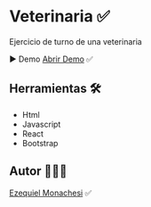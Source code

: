 # Veterinaria ✅

Ejercicio de turno de una veterinaria

▶️ Demo
[Abrir Demo](https://formulariosdevalidaciones.netlify.app/) ✅

## Herramientas 🛠️

- Html
- Javascript
- React
- Bootstrap

## Autor 👨🏻‍💼

[Ezequiel Monachesi](https://www.linkedin.com/in/monachesi-cesar-ezequiel/) ✅